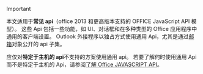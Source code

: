 > [!IMPORTANT]
> 本文适用于**常见 api**（office 2013 和更高版本支持的 OFFICE JavaScript API 模型）。 这些 Api 包括一些功能，如 UI、对话框和在多种类型的 Office 应用程序中通用的客户端设置。 Outlook 外接程序以独占方式使用通用 Api，尤其是通过[邮箱](/javascript/api/outlook/office.mailbox)对象公开的 api 子集。
> 
> 应仅对**特定于主机的 api**不支持的方案使用通用 api。 若要了解何时使用通用 Api 而不是特定于主机的 Api，请参阅[了解 Office JAVASCRIPT API](../develop/understanding-the-javascript-api-for-office.md)。